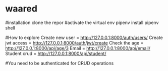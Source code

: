 # waared
#installation
clone the repor
#activate the virtual env
pipenv install
pipenv shell

#How to explore
Create new user = http://127.0.0.1:8000/auth/users/
Create jwt access = http://127.0.0.1:8000/auth/jwt/create
Check the age = http://127.0.0.1:8000/api/age/3
Email = http://127.0.0.1:8000/api/email/
Student crud = http://127.0.0.1:8000/api/student/

#You need to be authenticated for CRUD operations